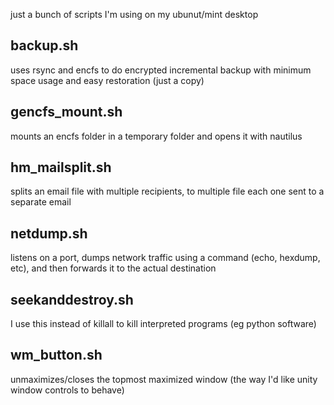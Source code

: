 
just a bunch of scripts I'm using on my ubunut/mint desktop

## backup.sh
uses rsync and encfs to do encrypted incremental backup with minimum space usage and easy restoration (just a copy)
## gencfs_mount.sh
mounts an encfs folder in a temporary folder and opens it with nautilus
## hm_mailsplit.sh
splits an email file with multiple recipients, to multiple file each one sent to a separate email
## netdump.sh
listens on a port, dumps network traffic using a command (echo, hexdump, etc), and then forwards it to the actual destination
## seekanddestroy.sh
I use this instead of killall to kill interpreted programs (eg python software)
## wm_button.sh
unmaximizes/closes the topmost maximized window (the way I'd like unity window controls to behave)
